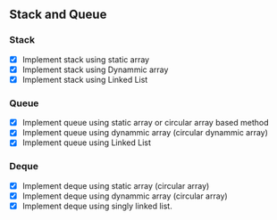 ## Stack and Queue

### Stack
- [x] Implement stack using static array
- [x] Implement stack using Dynammic array
- [x] Implement stack using Linked List

### Queue
- [x] Implement queue using static array or circular array based method
- [x] Implement queue using dynammic array (circular dynammic array)
- [x] Implement queue using Linked List

### Deque
- [x] Implement deque using static array (circular array)
- [x] Implement deque using dynammic array (circular array)
- [x] Implement deque using singly linked list.

